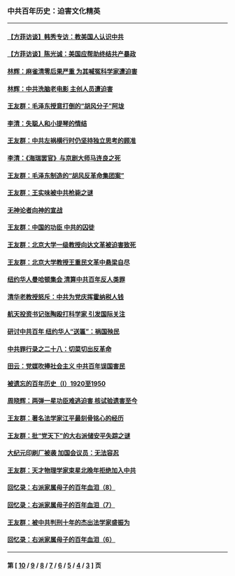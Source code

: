 ### 中共百年历史：迫害文化精英
---
#### [【方菲访谈】韩秀专访：教美国人认识中共](../../pages/nf1176111/n13821310.md?12110430) 
#### [【方菲访谈】陈光诚：美国应帮助终结共产暴政](../../pages/nf1176111/n13759521.md?12110430) 
#### [林辉：麻雀清零后果严重 为其喊冤科学家遭迫害](../../pages/nf1176111/n13746900.md?12110430) 
#### [林辉：中共洗脑老电影 主创人员遭迫害](../../pages/nf1176111/n13699437.md?12110430) 
#### [王友群：毛泽东授意打倒的“胡风分子”阿垅](../../pages/nf1176111/n13592541.md?12110430) 
#### [李清：失聪人和小提琴的情结](../../pages/nf1176111/n13459280.md?12110430) 
#### [王友群：中共左祸横行时仍坚持独立思考的顾准](../../pages/nf1176111/n13444722.md?12110430) 
#### [李清：《海瑞罢官》与京剧大师马连良之死](../../pages/nf1176111/n13412316.md?12110430) 
#### [王友群：毛泽东制造的“胡风反革命集团案”](../../pages/nf1176111/n13324909.md?12110430) 
#### [王友群：王实味被中共枪毙之谜](../../pages/nf1176111/n13307502.md?12110430) 
#### [无神论者向神的宣战](../../pages/nf1176111/n13281535.md?12110430) 
#### [王友群：中国的功臣 中共的囚徒](../../pages/nf1176111/n13291790.md?12110430) 
#### [王友群：北京大学一级教授向达文革被迫害致死](../../pages/nf1176111/n13150966.md?12110430) 
#### [王友群：北京大学教授王重民文革中悬梁自尽](../../pages/nf1176111/n13084645.md?12110430) 
#### [纽约华人曼哈顿集会 清算中共百年反人类罪](../../pages/nf1176111/n13084157.md?12110430) 
#### [清华老教授怒斥：中共为党庆挥霍纳税人钱](../../pages/nf1176111/n13071430.md?12110430) 
#### [航天投资书记张陶殴打科学家 引发国际关注](../../pages/nf1176111/n13069132.md?12110430) 
#### [研讨中共百年 纽约华人“送匾”：祸国殃民](../../pages/nf1176111/n13057367.md?12110430) 
#### [中共罪行录之二十八：切菜切出反革命](../../pages/nf1176111/n13030600.md?12110430) 
#### [田云：党媒吹捧社会主义 中共百年误国害民](../../pages/nf1176111/n13006682.md?12110430) 
#### [被遗忘的百年历史（I）1920至1950](../../pages/nf1176111/n12986411.md?12110430) 
#### [周晓辉：两弹一星功臣难逃迫害 核试验遗害至今](../../pages/nf1176111/n12974997.md?12110430) 
#### [王友群：著名法学家江平最刻骨铭心的经历](../../pages/nf1176111/n12970787.md?12110430) 
#### [王友群：批“党天下”的大右派储安平失踪之谜](../../pages/nf1176111/n12954229.md?12110430) 
#### [大纪元印刷厂被袭 加国会议员：无法容忍](../../pages/nf1176111/n12883028.md?12110430) 
#### [王友群：天才物理学家束星北晚年拒绝加入中共](../../pages/nf1176111/n12792913.md?12110430) 
#### [回忆录：右派家属母子的百年血泪（8）](../../pages/nf1176111/n12706196.md?12110430) 
#### [回忆录：右派家属母子的百年血泪（7）](../../pages/nf1176111/n12706191.md?12110430) 
#### [王友群：被中共判刑十年的杰出法学家盛振为](../../pages/nf1176111/n12706141.md?12110430) 
#### [回忆录：右派家属母子的百年血泪（6）](../../pages/nf1176111/n12698863.md?12110430) 

---
#### 第 [ [10](./10.md?12110430) / [9](./9.md?12110430) / [8](./8.md?12110430) / [7](./7.md?12110430) / [6](./6.md?12110430) / [5](./5.md?12110430) / [4](./4.md?12110430) / [3](./3.md?12110430) ] 页
